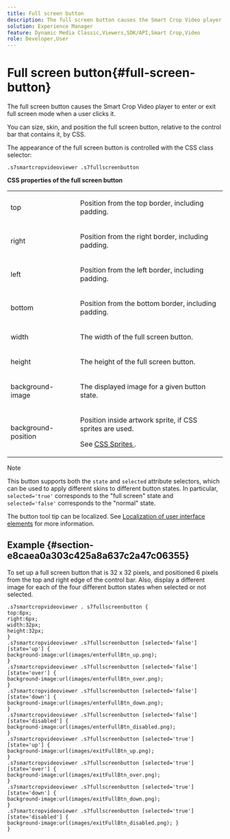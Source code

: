 ```yaml
---
title: Full screen button
description: The full screen button causes the Smart Crop Video player to enter or exit full screen mode when a user clicks it.
solution: Experience Manager
feature: Dynamic Media Classic,Viewers,SDK/API,Smart Crop,Video
role: Developer,User
---
```

# Full screen button{#full-screen-button}

The full screen button causes the Smart Crop Video player to enter or exit full screen mode when a user clicks it.

<!--<a id="section_061E550C1C1D4DB2BD663A898895B38C"></a>-->

You can size, skin, and position the full screen button, relative to the control bar that contains it, by CSS.

The appearance of the full screen button is controlled with the CSS class selector:

```
.s7smartcropvideoviewer .s7fullscreenbutton
```

**CSS properties of the full screen button**

<table id="table_C48C56E696304C9BAFEE71BA9EA9A174"> 
 <tbody> 
  <tr> 
   <td colname="col1"> <p> <span class="codeph"> top </span> </p> </td> 
   <td colname="col2"> <p> Position from the top border, including padding. </p> </td> 
  </tr> 
  <tr> 
   <td colname="col1"> <p> <span class="codeph"> right </span> </p> </td> 
   <td colname="col2"> <p> Position from the right border, including padding. </p> </td> 
  </tr> 
  <tr> 
   <td colname="col1"> <p> <span class="codeph"> left </span> </p> </td> 
   <td colname="col2"> <p> Position from the left border, including padding. </p> </td> 
  </tr> 
  <tr> 
   <td colname="col1"> <p> <span class="codeph"> bottom </span> </p> </td> 
   <td colname="col2"> <p>Position from the bottom border, including padding. </p> </td> 
  </tr> 
  <tr> 
   <td colname="col1"> <p> <span class="codeph"> width </span> </p> </td> 
   <td colname="col2"> <p> The width of the full screen button. </p> </td> 
  </tr> 
  <tr> 
   <td colname="col1"> <p> <span class="codeph"> height </span> </p> </td> 
   <td colname="col2"> <p>The height of the full screen button. </p> </td> 
  </tr> 
  <tr> 
   <td colname="col1"> <p> <span class="codeph"> background-image </span> </p> </td> 
   <td colname="col2"> <p> The displayed image for a given button state. </p> </td> 
  </tr> 
  <tr> 
   <td colname="col1"> <p> <span class="codeph"> background-position </span> </p> </td> 
   <td colname="col2"> <p> Position inside artwork sprite, if CSS sprites are used. </p> <p>See <a href="../../../c-html5-aem-asset-viewers/c-html5-aem-smartcropvideo/c-html5-aem-smartcropvideo-viewer-customizingviewer/c-html5-aem-smartcropvideo-customizingviewer.md#section-9b6d8d601cb441d08214dada7bb4eddc" format="dita" scope="local"> CSS Sprites </a>. </p> </td> 
  </tr> 
 </tbody> 
</table>

>[!NOTE]
>
>This button supports both the `state` and `selected` attribute selectors, which can be used to apply different skins to different button states. In particular, `selected='true'` corresponds to the "full screen" state and `selected='false'` corresponds to the "normal" state.

The button tool tip can be localized. See [Localization of user interface elements](../../../c-html5-aem-asset-viewers/c-html5-aem-smartcropvideo/r-html5-aem-smartcropvideo-viewer-localization.md#concept-1d5ca2d8480f4064a51eddba13940aad) for more information.

## Example {#section-e8caea0a303c425a8a637c2a47c06355}

To set up a full screen button that is 32 x 32 pixels, and positioned 6 pixels from the top and right edge of the control bar. Also, display a different image for each of the four different button states when selected or not selected.

```
.s7smartcropvideoviewer . s7fullscreenbutton { 
top:6px; 
right:6px; 
width:32px; 
height:32px; 
} 
.s7smartcropvideoviewer .s7fullscreenbutton [selected='false'][state='up'] { 
background-image:url(images/enterFullBtn_up.png); 
} 
.s7smartcropvideoviewer .s7fullscreenbutton [selected='false'][state='over'] {  
background-image:url(images/enterFullBtn_over.png); 
} 
.s7smartcropvideoviewer .s7fullscreenbutton [selected='false'][state='down'] {  
background-image:url(images/enterFullBtn_down.png); 
} 
.s7smartcropvideoviewer .s7fullscreenbutton [selected='false'][state='disabled'] { 
background-image:url(images/enterFullBtn_disabled.png); 
} 
.s7smartcropvideoviewer .s7fullscreenbutton [selected='true'][state='up'] {  
background-image:url(images/exitFullBtn_up.png); 
} 
.s7smartcropvideoviewer .s7fullscreenbutton [selected='true'][state='over'] {  
background-image:url(images/exitFullBtn_over.png); 
} 
.s7smartcropvideoviewer .s7fullscreenbutton [selected='true'][state='down'] {  
background-image:url(images/exitFullBtn_down.png); 
} 
.s7smartcropvideoviewer .s7fullscreenbutton [selected='true'][state='disabled'] {  
background-image:url(images/exitFullBtn_disabled.png); } 
}
```
